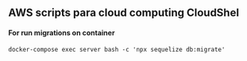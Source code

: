 ##  AWS scripts para cloud computing CloudShel

#### For run migrations on container ####
```
docker-compose exec server bash -c 'npx sequelize db:migrate'
```
